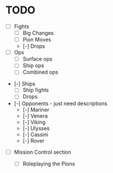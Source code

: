 # TODO

- [ ] Fights
  - [ ] Big Changes
  - [ ] Pion Moves
  - [-] Drops
- [ ] Ops
  - [ ] Surface ops
  - [ ] Ship ops
  - [ ] Combined ops
- [-] Ships
  - [ ] Ship fights
  - [ ] Drops
- [-] Opponents - just need descriptions
  - [-] Mariner
  - [-] Venera
  - [-] Viking
  - [-] Ulysses
  - [-] Cassini
  - [-] Rover
- [ ] Mission Control section
  - [ ] Roleplaying the Pions

